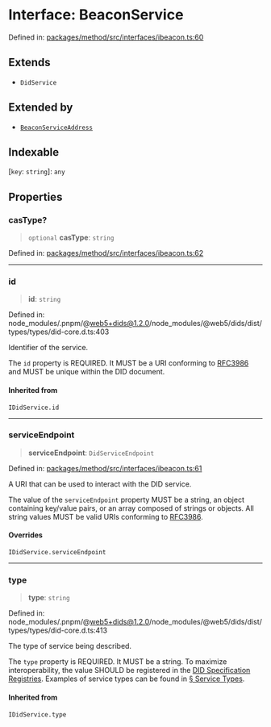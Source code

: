 # Interface: BeaconService

Defined in: [packages/method/src/interfaces/ibeacon.ts:60](https://github.com/dcdpr/did-btcr2-js/blob/c82bc5c69016e1146a0c52c6e6b21621f5abd6d4/packages/method/src/interfaces/ibeacon.ts#L60)

## Extends

- `DidService`

## Extended by

- [`BeaconServiceAddress`](BeaconServiceAddress.md)

## Indexable

\[`key`: `string`\]: `any`

## Properties

### casType?

> `optional` **casType**: `string`

Defined in: [packages/method/src/interfaces/ibeacon.ts:62](https://github.com/dcdpr/did-btcr2-js/blob/c82bc5c69016e1146a0c52c6e6b21621f5abd6d4/packages/method/src/interfaces/ibeacon.ts#L62)

***

### id

> **id**: `string`

Defined in: node\_modules/.pnpm/@web5+dids@1.2.0/node\_modules/@web5/dids/dist/types/types/did-core.d.ts:403

Identifier of the service.

The `id` property is REQUIRED. It MUST be a URI conforming to
[RFC3986](https://datatracker.ietf.org/doc/html/rfc3986) and MUST be unique within the
DID document.

#### Inherited from

`IDidService.id`

***

### serviceEndpoint

> **serviceEndpoint**: `DidServiceEndpoint`

Defined in: [packages/method/src/interfaces/ibeacon.ts:61](https://github.com/dcdpr/did-btcr2-js/blob/c82bc5c69016e1146a0c52c6e6b21621f5abd6d4/packages/method/src/interfaces/ibeacon.ts#L61)

A URI that can be used to interact with the DID service.

The value of the `serviceEndpoint` property MUST be a string, an object containing key/value
pairs, or an array composed of strings or objects. All string values MUST be valid URIs
conforming to [RFC3986](https://datatracker.ietf.org/doc/html/rfc3986).

#### Overrides

`IDidService.serviceEndpoint`

***

### type

> **type**: `string`

Defined in: node\_modules/.pnpm/@web5+dids@1.2.0/node\_modules/@web5/dids/dist/types/types/did-core.d.ts:413

The type of service being described.

The `type` property is REQUIRED. It MUST be a string. To maximize interoperability, the value
SHOULD be registered in the
[DID Specification Registries](https://www.w3.org/TR/did-spec-registries/). Examples of
service types can be found in
[§ Service Types](https://www.w3.org/TR/did-spec-registries/#service-types).

#### Inherited from

`IDidService.type`
